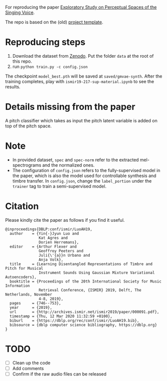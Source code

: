 For reproducing the paper [Exploratory Study on Perceptual Spaces of the Singing Voice](https://arxiv.org/abs/1906.08152?fbclid=tester3000abc).

The repo is based on the (old) [project template](https://github.com/victoresque/pytorch-template).

# Reproducing steps
1. Download the dataset from [Zenodo](https://zenodo.org/record/3833974#.XsUiWi2B3OQ).
   Put the folder `data` at the root of this repo.
2. run `python train.py -c config.json`

The checkpoint `model_best.pth` will be saved at `saved/gmvae-synth`.
After the training completes, 
play with `ismir19-217-sup-material.ipynb` to see the results.

# Details missing from the paper
A pitch classifier which takes as input the pitch latent variable is added on top of the pitch space.

# Note
- In provided dataset, `spec` and `spec-norm` refer to the extracted mel-spectrograms and the normalized ones.
- The configuration of `config.json` refers to the fully-supervised model in the paper,
  which is also the model used for controllable synthesis and timbre transfer.
  In `config.json`, change the `label_portion` under the `trainer` tag to train a semi-supervised model.

# Citation
Please kindly cite the paper as follows if you find it useful.
```
@inproceedings{DBLP:conf/ismir/LuoAH19,
  author    = {Yin{-}Jyun Luo and
               Kat Agres and
               Dorien Herremans},
  editor    = {Arthur Flexer and
               Geoffroy Peeters and
               Juli{\'{a}}n Urbano and
               Anja Volk},
  title     = {Learning Disentangled Representations of Timbre and Pitch for Musical
               Instrument Sounds Using Gaussian Mixture Variational Autoencoders},
  booktitle = {Proceedings of the 20th International Society for Music Information
               Retrieval Conference, {ISMIR} 2019, Delft, The Netherlands, November
               4-8, 2019},
  pages     = {746--753},
  year      = {2019},
  url       = {http://archives.ismir.net/ismir2019/paper/000091.pdf},
  timestamp = {Thu, 12 Mar 2020 11:32:59 +0100},
  biburl    = {https://dblp.org/rec/conf/ismir/LuoAH19.bib},
  bibsource = {dblp computer science bibliography, https://dblp.org}
}
```

# TODO
- [ ] Clean up the code
- [ ] Add comments
- [ ] Confirm if the raw audio files can be released
